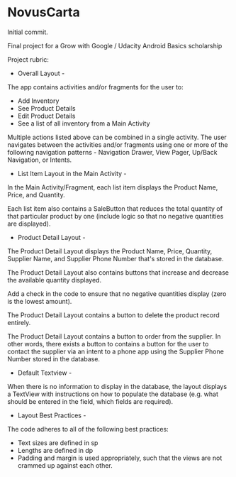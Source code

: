 # NovusCarta
Initial commit.

Final project for a Grow with Google / Udacity Android Basics scholarship

Project rubric:

- Overall Layout -

The app contains activities and/or fragments for the user to:

* Add Inventory
* See Product Details
* Edit Product Details
* See a list of all inventory from a Main Activity

Multiple actions listed above can be combined in a single activity.
The user navigates between the activities and/or fragments using one or more of the following navigation patterns - 
Navigation Drawer, View Pager, Up/Back Navigation, or Intents.

- List Item Layout in the Main Activity -

In the Main Activity/Fragment, each list item displays the Product Name, Price, and Quantity.

Each list item also contains a SaleButton that reduces the total quantity of that particular product by one (include logic 
so that no negative quantities are displayed).

- Product Detail Layout -

The Product Detail Layout displays the Product Name, Price, Quantity, Supplier Name, and Supplier Phone Number that's stored in 
the database.

The Product Detail Layout also contains buttons that increase and decrease the available quantity displayed.

Add a check in the code to ensure that no negative quantities display (zero is the lowest amount).

The Product Detail Layout contains a button to delete the product record entirely.

The Product Detail Layout contains a button to order from the supplier. In other words, there exists a button to contains a button 
for the user to contact the supplier via an intent to a phone app using the Supplier Phone Number stored in the database.

- Default Textview -

When there is no information to display in the database, the layout displays a TextView with instructions on how to populate the 
database (e.g. what should be entered in the field, which fields are required).

- Layout Best Practices -

The code adheres to all of the following best practices:

* Text sizes are defined in sp
* Lengths are defined in dp
* Padding and margin is used appropriately, such that the views are not crammed up against each other.
